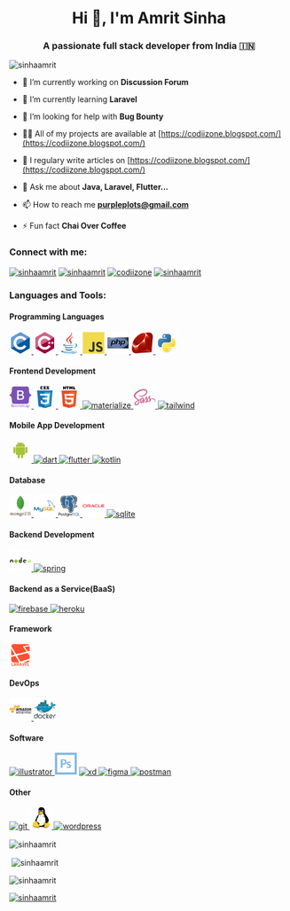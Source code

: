 <h1 align="center">Hi 👋, I'm Amrit Sinha</h1>
<h3 align="center">A passionate full stack developer from India 🇮🇳</h3>

<p align="left"> <img src="https://komarev.com/ghpvc/?username=sinhaamrit" alt="sinhaamrit" /> </p>

- 🔭 I’m currently working on **Discussion Forum**

- 🌱 I’m currently learning **Laravel**

- 🤝 I’m looking for help with **Bug Bounty**

- 👨‍💻 All of my projects are available at [https://codiizone.blogspot.com/](https://codiizone.blogspot.com/)

- 📝 I regulary write articles on [https://codiizone.blogspot.com/](https://codiizone.blogspot.com/)

- 💬 Ask me about **Java, Laravel, Flutter...**

- 📫 How to reach me **purpleplots@gmail.com**

- ⚡ Fun fact **Chai Over Coffee**

<h3 align="left">Connect with me:</h3>
<p align="left">
<a href="https://codepen.io/sinhaamrit" target="blank"><img align="center" src="https://cdn.jsdelivr.net/npm/simple-icons@3.0.1/icons/codepen.svg" alt="sinhaamrit" height="30" width="40" /></a>
<a href="https://linkedin.com/in/sinhaamrit" target="blank"><img align="center" src="https://cdn.jsdelivr.net/npm/simple-icons@3.0.1/icons/linkedin.svg" alt="sinhaamrit" height="30" width="40" /></a>
<a href="https://instagram.com/codiizone" target="blank"><img align="center" src="https://cdn.jsdelivr.net/npm/simple-icons@3.0.1/icons/instagram.svg" alt="codiizone" height="30" width="40" /></a>
<a href="https://www.leetcode.com/sinhaamrit" target="blank"><img align="center" src="https://cdn.jsdelivr.net/npm/simple-icons@3.0.1/icons/leetcode.svg" alt="sinhaamrit" height="30" width="40" /></a>
</p>
<h3 align="left">Languages and Tools:</h3>
<p align="left">
<h4 align="left">Programming Languages</h4>
<a href="https://www.cprogramming.com/" target="_blank"> <img src="https://raw.githubusercontent.com/devicons/devicon/master/icons/c/c-original.svg" alt="c" width="40" height="40"/> </a>
<a href="https://www.w3schools.com/cpp/" target="_blank"> <img src="https://raw.githubusercontent.com/devicons/devicon/master/icons/cplusplus/cplusplus-original.svg" alt="cplusplus" width="40" height="40"/> </a>
<a href="https://www.java.com" target="_blank"> <img src="https://raw.githubusercontent.com/devicons/devicon/master/icons/java/java-original.svg" alt="java" width="40" height="40"/> </a>
<a href="https://developer.mozilla.org/en-US/docs/Web/JavaScript" target="_blank"> <img src="https://raw.githubusercontent.com/devicons/devicon/master/icons/javascript/javascript-original.svg" alt="javascript" width="40" height="40"/> </a> 
<a href="https://www.php.net" target="_blank"> <img src="https://raw.githubusercontent.com/devicons/devicon/master/icons/php/php-original.svg" alt="php" width="40" height="40"/> </a> 
<a href="https://www.ruby-lang.org/en/" target="_blank"> <img src="https://raw.githubusercontent.com/devicons/devicon/master/icons/ruby/ruby-original.svg" alt="ruby" width="40" height="40"/> </a>
<a href="https://www.python.org" target="_blank"> <img src="https://raw.githubusercontent.com/devicons/devicon/master/icons/python/python-original.svg" alt="python" width="40" height="40"/> </a>
</p>
<p align="left">  
<h4 align="left">Frontend Development</h4>
<a href="https://getbootstrap.com" target="_blank"> <img src="https://raw.githubusercontent.com/devicons/devicon/master/icons/bootstrap/bootstrap-plain-wordmark.svg" alt="bootstrap" width="40" height="40"/> </a>
<a href="https://www.w3schools.com/css/" target="_blank"> <img src="https://raw.githubusercontent.com/devicons/devicon/master/icons/css3/css3-original-wordmark.svg" alt="css3" width="40" height="40"/> </a>
<a href="https://www.w3.org/html/" target="_blank"> <img src="https://raw.githubusercontent.com/devicons/devicon/master/icons/html5/html5-original-wordmark.svg" alt="html5" width="40" height="40"/> </a>
<a href="https://materializecss.com/" target="_blank"> <img src="https://raw.githubusercontent.com/prplx/svg-logos/5585531d45d294869c4eaab4d7cf2e9c167710a9/svg/materialize.svg" alt="materialize" width="40" height="40"/> </a> 
<a href="https://sass-lang.com" target="_blank"> <img src="https://raw.githubusercontent.com/devicons/devicon/master/icons/sass/sass-original.svg" alt="sass" width="40" height="40"/> </a>
<a href="https://tailwindcss.com/" target="_blank"> <img src="https://www.vectorlogo.zone/logos/tailwindcss/tailwindcss-icon.svg" alt="tailwind" width="40" height="40"/> </a>
</p>
<p align="left">
<h4 align="left">Mobile App Development</h4>
<a href="https://developer.android.com" target="_blank"> <img src="https://raw.githubusercontent.com/devicons/devicon/master/icons/android/android-original-wordmark.svg" alt="android" width="40" height="40"/> </a>
<a href="https://dart.dev" target="_blank"> <img src="https://www.vectorlogo.zone/logos/dartlang/dartlang-icon.svg" alt="dart" width="40" height="40"/> </a>
<a href="https://flutter.dev" target="_blank"> <img src="https://www.vectorlogo.zone/logos/flutterio/flutterio-icon.svg" alt="flutter" width="40" height="40"/> </a>
<a href="https://kotlinlang.org" target="_blank"> <img src="https://www.vectorlogo.zone/logos/kotlinlang/kotlinlang-icon.svg" alt="kotlin" width="40" height="40"/> </a>
</p>
<p align="left">
<h4 align="left">Database</h4>
<a href="https://www.mongodb.com/" target="_blank"> <img src="https://raw.githubusercontent.com/devicons/devicon/master/icons/mongodb/mongodb-original-wordmark.svg" alt="mongodb" width="40" height="40"/> </a> 
<a href="https://www.mysql.com/" target="_blank"> <img src="https://raw.githubusercontent.com/devicons/devicon/master/icons/mysql/mysql-original-wordmark.svg" alt="mysql" width="40" height="40"/> </a>
<a href="https://www.postgresql.org" target="_blank"> <img src="https://raw.githubusercontent.com/devicons/devicon/master/icons/postgresql/postgresql-original-wordmark.svg" alt="postgresql" width="40" height="40"/> </a>
<a href="https://www.oracle.com/" target="_blank"> <img src="https://raw.githubusercontent.com/devicons/devicon/master/icons/oracle/oracle-original.svg" alt="oracle" width="40" height="40"/> </a>
<a href="https://www.sqlite.org/" target="_blank"> <img src="https://www.vectorlogo.zone/logos/sqlite/sqlite-icon.svg" alt="sqlite" width="40" height="40"/> </a>
</p>
<p align="left">
<h4 align="left">Backend Development</h4>
<a href="https://nodejs.org" target="_blank"> <img src="https://raw.githubusercontent.com/devicons/devicon/master/icons/nodejs/nodejs-original-wordmark.svg" alt="nodejs" width="40" height="40"/> </a>
<a href="https://spring.io/" target="_blank"> <img src="https://www.vectorlogo.zone/logos/springio/springio-icon.svg" alt="spring" width="40" height="40"/> </a>
</p>
<p align="left">
<h4 align="left">Backend as a Service(BaaS)</h4>
<a href="https://firebase.google.com/" target="_blank"> <img src="https://www.vectorlogo.zone/logos/firebase/firebase-icon.svg" alt="firebase" width="40" height="40"/> </a>
<a href="https://heroku.com" target="_blank"> <img src="https://www.vectorlogo.zone/logos/heroku/heroku-icon.svg" alt="heroku" width="40" height="40"/> </a>
</p>
<p align="left">
<h4 align="left">Framework</h4>
<a href="https://laravel.com/" target="_blank"> <img src="https://raw.githubusercontent.com/devicons/devicon/master/icons/laravel/laravel-plain-wordmark.svg" alt="laravel" width="40" height="40"/> </a>
</p>
<p align="left">
<h4 align="left">DevOps</h4>
<a href="https://aws.amazon.com" target="_blank"> <img src="https://raw.githubusercontent.com/devicons/devicon/master/icons/amazonwebservices/amazonwebservices-original-wordmark.svg" alt="aws" width="40" height="40"/> </a>
<a href="https://www.docker.com/" target="_blank"> <img src="https://raw.githubusercontent.com/devicons/devicon/master/icons/docker/docker-original-wordmark.svg" alt="docker" width="40" height="40"/> </a>
</p>
<p align="left">
<h4 align="left">Software</h4>
<a href="https://www.adobe.com/in/products/illustrator.html" target="_blank"> <img src="https://www.vectorlogo.zone/logos/adobe_illustrator/adobe_illustrator-icon.svg" alt="illustrator" width="40" height="40"/> </a>
<a href="https://www.photoshop.com/en" target="_blank"> <img src="https://raw.githubusercontent.com/devicons/devicon/master/icons/photoshop/photoshop-line.svg" alt="photoshop" width="40" height="40"/></a>
<a href="https://www.adobe.com/products/xd.html" target="_blank"> <img src="https://cdn.worldvectorlogo.com/logos/adobe-xd.svg" alt="xd" width="40" height="40"/> </a>
<a href="https://www.figma.com/" target="_blank"> <img src="https://www.vectorlogo.zone/logos/figma/figma-icon.svg" alt="figma" width="40" height="40"/> </a>
<a href="https://postman.com" target="_blank"> <img src="https://www.vectorlogo.zone/logos/getpostman/getpostman-icon.svg" alt="postman" width="40" height="40"/> </a>
</p>
<p align="left">
<h4 align="left">Other</h4>
<a href="https://git-scm.com/" target="_blank"> <img src="https://www.vectorlogo.zone/logos/git-scm/git-scm-icon.svg" alt="git" width="40" height="40"/> </a>
<a href="https://www.linux.org/" target="_blank"> <img src="https://raw.githubusercontent.com/devicons/devicon/master/icons/linux/linux-original.svg" alt="linux" width="40" height="40"/> </a>
<a href="https://wordpress.org/" target="_blank"> <img src="https://cdn.jsdelivr.net/npm/simple-icons@3.0.1/icons/wordpress.svg" alt="wordpress" width="40" height="40"/> </a>
</p>
<p><img align="center" src="https://github-readme-stats.vercel.app/api/top-langs?username=sinhaamrit&show_icons=true&locale=en&layout=compact" alt="sinhaamrit" /></p>
<p>&nbsp;<img align="center" src="https://github-readme-stats.vercel.app/api?username=sinhaamrit&show_icons=true" alt="sinhaamrit" /></p>
<p><img align="center" src="https://github-readme-streak-stats.herokuapp.com/?user=sinhaamrit&" alt="sinhaamrit" /></p>
<p align="left">
<p align="left"> <a href="https://github.com/ryo-ma/github-profile-trophy"><img src="https://github-profile-trophy.vercel.app/?username=sinhaamrit&theme=dracula&no-bg=true&no-frame=true&column=-1&rank=SECRET,SSS,SS,S,AAA,AA,A,B,C" alt="sinhaamrit" /></a> 
</p>
